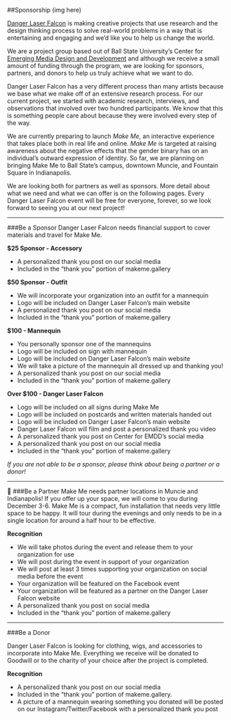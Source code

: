 ##Sponsorship
(img here)

[Danger Laser Falcon](http://dangerlaserfalcon.com) is making creative projects that use research and the design thinking process to solve real-world problems in a way that is entertaining and engaging and we’d like you to help us change the world.

We are a project group based out of Ball State University’s Center for [Emerging Media Design and Development](http://centerforemdd.com) and although we receive a small amount of funding through the program, we are looking for sponsors, partners, and donors to help us truly achieve what we want to do.

Danger Laser Falcon has a very different process than many artists because we base what we make off of an extensive research process. For our current project, we started with academic research, interviews, and observations that involved over two hundred participants. We know that this is something people care about because they were involved every step of the way.

We are currently preparing to launch *Make Me*, an interactive experience that takes place both in real life and online. *Make Me* is targeted at raising awareness about the negative effects that the gender binary has on an individual’s outward expression of identity. So far, we are planning on bringing Make Me to Ball State’s campus, downtown Muncie, and Fountain Square in Indianapolis.

We are looking both for partners as well as sponsors. More detail about what we need and what we can offer is on the following pages. Every Danger Laser Falcon event will be free for everyone, forever, so we look forward to seeing you at our next project!

<hr>

###Be a Sponsor
Danger Laser Falcon needs financial support to cover materials and travel for Make Me.

**\$25 Sponsor - Accessory**

- A personalized thank you post on our social media
- Included in the “thank you” portion of makeme.gallery

**\$50 Sponsor - Outfit**

- We will incorporate your organization into an outfit for a mannequin
- Logo will be included on Danger Laser Falcon’s main website
- A personalized thank you post on our social media
- Included in the “thank you” portion of makeme.gallery

**$100 - Mannequin**

- You personally sponsor one of the mannequins
- Logo will be included on sign with mannequin
- Logo will be included on Danger Laser Falcon’s main website
- We will take a picture of the mannequin all dressed up and thanking you!
- A personalized thank you post on our social media
- Included in the “thank you” portion of makeme.gallery

**Over \$100 - Danger Laser Falcon**

- Logo will be included on all signs during Make Me
- Logo will be included on postcards and written materials handed out
- Logo will be included on Danger Laser Falcon’s main website
- Danger Laser Falcon will film and post a personalized thank you video
- A personalized thank you post on Center for EMDD’s social media
- A personalized thank you post on our social media
- Included in the “thank you” portion of makeme.gallery


*If you are not able to be a sponsor, please think about being a partner or a donor!*


<hr>
###Be a Partner
Make Me needs partner locations in Muncie and Indianapolis! If you offer up your space, we will come to you during December 3-6. Make Me is a compact, fun installation that needs very little space to be happy. It will tour during the evenings and only needs to be in a single location for around a half hour to be effective.

**Recognition**

- We will take photos during the event and release them to your organization for use
- We will post during the event in support of your organization
- We will post at least 3 times supporting your organization on social media before the event
- Your organization will be featured on the Facebook event
- Your organization will be featured as a partner on the Danger Laser Falcon website
- A personalized thank you post on social media
- Included in the “thank you” portion of makeme.gallery

<hr>

###Be a Donor

Danger Laser Falcon is looking for clothing, wigs, and accessories to incorporate into Make Me. Everything we receive will be donated to Goodwill or to the charity of your choice after the project is completed.

**Recognition**

- A personalized thank you post on our social media
- Included in the “thank you” portion of makeme.gallery.
- A picture of a mannequin wearing something you donated will be posted on our Instagram/Twitter/Facebook with a personalized thank you post
